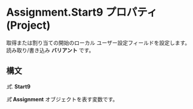 
# Assignment.Start9 プロパティ (Project)

取得または割り当ての開始のローカル ユーザー設定フィールドを設定します。読み取り/書き込み **バリアント** です。


## 構文

 _式_. **Start9**

 _式_ **Assignment** オブジェクトを表す変数です。

